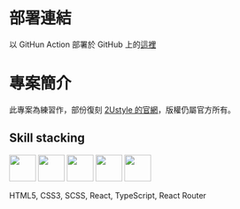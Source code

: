 # 部署連結

以 GitHun Action 部署於 GitHub 上的[這裡](https://redichen.github.io/web_remake_2Ustyle/)

# 專案簡介

此專案為練習作，部份復刻 [2Ustyle 的官網](https://www.2ustyle.com/)，版權仍屬官方所有。

## Skill stacking

<p>
<img width="48" height="48" src="https://cdn.worldvectorlogo.com/logos/html-1.svg">
<img width="48" height="48" src="https://worldvectorlogo.com/logos/css-3.svg">
<img width="48" height="48" src="https://worldvectorlogo.com/logos/sass-1.svg">
<img width="48" height="48" src="https://cdn.worldvectorlogo.com/logos/react-2.svg">
<img width="48" height="48" src="https://cdn.worldvectorlogo.com/logos/typescript-2.svg">
</p>

HTML5, CSS3, SCSS, React, TypeScript, React Router
